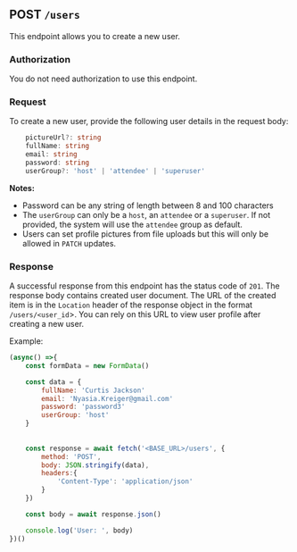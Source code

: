 ## POST `/users`

This endpoint allows you to create a new user.

### Authorization
You do not need authorization to use this endpoint.

### Request
To create a new user, provide the following user details in the request body:

```typescript
    pictureUrl?: string
    fullName: string
    email: string
    password: string 
    userGroup?: 'host' | 'attendee' | 'superuser'
```

**Notes:**
- Password can be any string of length between 8 and 100 characters
- The `userGroup` can only be a `host`, an `attendee` or a `superuser`. If not provided, the system will use the `attendee` group as default.
- Users can set profile pictures from file uploads but this will only be allowed in `PATCH` updates.

### Response

A successful response from this endpoint has the status code of `201`. The response body contains created user document. The URL of the created item is in the `Location` header of the response object in the format `/users/<user_id`>. You can rely on this URL to view user profile after creating a new user.


Example:

```javascript
(async() =>{
    const formData = new FormData()

    const data = {
        fullName: 'Curtis Jackson'
        email: 'Nyasia.Kreiger@gmail.com'
        password: 'password3'
        userGroup: 'host'
    }
    
    
    const response = await fetch('<BASE_URL>/users', {
        method: 'POST',
        body: JSON.stringify(data),
        headers:{
            'Content-Type': 'application/json'
        }
    })

    const body = await response.json()

    console.log('User: ', body)
})()
```